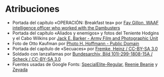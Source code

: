 # Atribuciones

* Portada del capítulo «OPERACIÓN: Breakfast tea» por [Fay Gillon, WAAF intelligence officer who worked with the Dambusters](https://www.kcl.ac.uk/behind-the-few-the-womens-auxiliary-air-force-and-their-contribution-to-british-intelligence-during-the-second-world-war)
* Portada del capítulo «Aliados y enemigos» y fotos del Teniente Hodgins y el Cabo Wilkins por [Jack E. Barker - Army Film and Photographic Unit](https://www.iwm.org.uk/collections/item/object/205192044)
* Foto de Otto Kaufman por [Photo H. Hoffmann - Public Domain](https://en.wikipedia.org/wiki/Dietrich_von_Saucken#/media/File:Dietrich_von_Saucken_1.jpg)
* Portada del capítulo de «Secuaces» por [Fremke, Heinz / CC-BY-SA 3.0](https://es.wikipedia.org/wiki/Wehrmacht#/media/Archivo:Bundesarchiv_Bild_183-B15023,_Ausbildung_bei_der_Wehrmacht.jpg)
* Soldado con lanzallamas por [Bundesarchiv, Bild 101I-299-1808-15A / Scheck / CC-BY-SA 3.0](https://commons.wikimedia.org/wiki/File:Bundesarchiv_Bild_101I-299-1808-15A,_Nordfrankreich,_Soldat_mit_Flammenwerfer.jpg)
* Fuentes usadas de Google Fonts: [SpecialElite-Regular](https://fonts.google.com/specimen/Special+Elite), [Reenie Beanie](https://fonts.google.com/specimen/Reenie+Beanie) y [Zeyada](https://fonts.google.com/specimen/Zeyada)